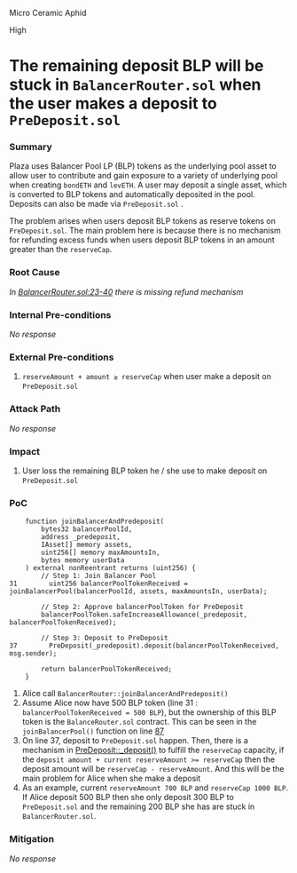 Micro Ceramic Aphid

High

# The remaining deposit BLP will be stuck in `BalancerRouter.sol` when the user makes a deposit to `PreDeposit.sol`

### Summary

Plaza uses Balancer Pool LP (BLP) tokens as the underlying pool asset to allow user to contribute and gain exposure to a variety of underlying pool when creating `bondETH` and `levETH`.  A user may deposit a single asset, which is converted to BLP tokens and automatically deposited in the pool. Deposits can also be made via `PreDeposit.sol` .

The problem arises when users deposit BLP tokens as reserve tokens on `PreDeposit.sol`. The main problem here is because there is no mechanism for refunding excess funds when users deposit BLP tokens in an amount greater than the `reserveCap`.

### Root Cause

*In [BalancerRouter.sol:23-40](https://github.com/sherlock-audit/2024-12-plaza-finance/blob/main/plaza-evm/src/BalancerRouter.sol#L23-L40) there is missing refund mechanism*

### Internal Pre-conditions

_No response_

### External Pre-conditions

1. `reserveAmount + amount ≥ reserveCap` when user make a deposit on `PreDeposit.sol`

### Attack Path

_No response_

### Impact

1. User loss the remaining BLP token he / she use to make deposit on `PreDeposit.sol`

### PoC

```solidity
    function joinBalancerAndPredeposit(
        bytes32 balancerPoolId,
        address _predeposit,
        IAsset[] memory assets,
        uint256[] memory maxAmountsIn,
        bytes memory userData
    ) external nonReentrant returns (uint256) {
        // Step 1: Join Balancer Pool
31        uint256 balancerPoolTokenReceived = joinBalancerPool(balancerPoolId, assets, maxAmountsIn, userData);

        // Step 2: Approve balancerPoolToken for PreDeposit
        balancerPoolToken.safeIncreaseAllowance(_predeposit, balancerPoolTokenReceived);

        // Step 3: Deposit to PreDeposit
37        PreDeposit(_predeposit).deposit(balancerPoolTokenReceived, msg.sender);

        return balancerPoolTokenReceived;
    }
```

1. Alice call `BalancerRouter::joinBalancerAndPredeposit()` 
2. Assume Alice now have 500 BLP token (line 31 : `balancerPoolTokenReceived = 500 BLP`), but the ownership of this BLP token is the `BalanceRouter.sol` contract. This can be seen in the `joinBalancerPool()` function on line [87](https://github.com/sherlock-audit/2024-12-plaza-finance/blob/main/plaza-evm/src/BalancerRouter.sol#L86)
3. On line 37, deposit to `PreDeposit.sol` happen. Then, there is a mechanism in [PreDeposit::_deposit()](https://github.com/sherlock-audit/2024-12-plaza-finance/blob/main/plaza-evm/src/PreDeposit.sol#L124-L126) to fulfill the `reserveCap` capacity, if the `deposit amount + current reserveAmount >= reserveCap` then the deposit amount will be `reserveCap - reserveAmount`. And this will be the main problem for Alice when she make a deposit
4. As an example, current `reserveAmount 700 BLP` and `reserveCap 1000 BLP`. If Alice deposit 500 BLP then she only deposit 300 BLP to `PreDeposit.sol` and the remaining 200 BLP she has are stuck in `BalancerRouter.sol`.

### Mitigation

_No response_